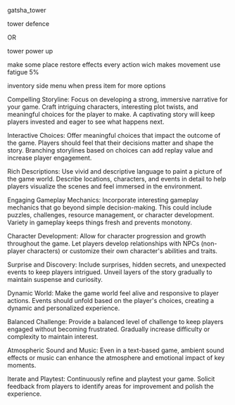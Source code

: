 gatsha_tower


tower defence 

OR

tower power up





make some place restore effects
every action wich makes movement use fatigue    5%

 inventory side menu when press item for more options




 Compelling Storyline: Focus on developing a strong, immersive narrative for your game. Craft intriguing characters, interesting plot twists, and meaningful choices for the player to make. A captivating story will keep players invested and eager to see what happens next.

Interactive Choices: Offer meaningful choices that impact the outcome of the game. Players should feel that their decisions matter and shape the story. Branching storylines based on choices can add replay value and increase player engagement.

Rich Descriptions: Use vivid and descriptive language to paint a picture of the game world. Describe locations, characters, and events in detail to help players visualize the scenes and feel immersed in the environment.

Engaging Gameplay Mechanics: Incorporate interesting gameplay mechanics that go beyond simple decision-making. This could include puzzles, challenges, resource management, or character development. Variety in gameplay keeps things fresh and prevents monotony.

Character Development: Allow for character progression and growth throughout the game. Let players develop relationships with NPCs (non-player characters) or customize their own character's abilities and traits.

Surprise and Discovery: Include surprises, hidden secrets, and unexpected events to keep players intrigued. Unveil layers of the story gradually to maintain suspense and curiosity.

Dynamic World: Make the game world feel alive and responsive to player actions. Events should unfold based on the player's choices, creating a dynamic and personalized experience.

Balanced Challenge: Provide a balanced level of challenge to keep players engaged without becoming frustrated. Gradually increase difficulty or complexity to maintain interest.

Atmospheric Sound and Music: Even in a text-based game, ambient sound effects or music can enhance the atmosphere and emotional impact of key moments.

Iterate and Playtest: Continuously refine and playtest your game. Solicit feedback from players to identify areas for improvement and polish the experience.